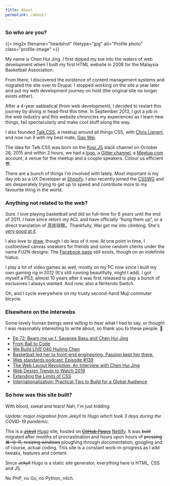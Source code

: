 ```yaml
---
title: About
permalink: /about/
---
```

### So who are you?

{{< img2x filename="headshot" filetype="jpg" alt="Profile photo" class="profile-image" >}}

My name is Chen Hui Jing. I first dipped my toe into the waters of web development when I built my first HTML website in 2008 for the Malaysia Basketball Association. 

From there, I discovered the existence of content management systems and migrated the site over to Drupal. I stopped working on the site a year later and put my web development journey on hold (the original site no longer exists either). 

After a 4-year sabbatical (from web development), I decided to restart this journey by diving in head-first this time. In September 2013, I got a job in the web industry and this website chronicles my experiences as I learn new things, fail spectacularly and make cool stuff along the way.

I also founded [Talk.CSS](https://singaporecss.github.io), a meetup around all things CSS, with [Chris Lienert](https://twitter.com/cliener), and now run it with my best mate, [Gao Wei](https://twitter.com/wgao19).

The idea for Talk.CSS was born on the [Kopi.JS](http://kopijs.org/) slack channel on October 26, 2015 and within 2 hours, we had a [logo](https://github.com/Singapore-CSS/logo), a [Gitter channel](https://gitter.im/Singapore-CSS/discussions), a [Meetup.com](http://www.meetup.com/Singapore-CSS/) account, a venue for the meetup and a couple speakers. Colour us efficient <span class="emoji" role="img" tabindex="0" aria-label="smiling face with sunglasses">&#x1F60E;</span>.

There are a bunch of things I'm involved with lately. Most important is my day job as a UX Developer at [Shopify](https://www.shopify.com/). I also recently joined the [CSSWG](https://wiki.csswg.org/) and am desperately trying to get up to speed and contribute more to my favourite thing in the world.

### Anything not related to the web?

Sure. I love playing basketball and did so full-time for 6 years until the end of 2011. I have since retorn my ACL and have officially “hung them up”, or a direct translation of 高挂球鞋。Thankfully, Wei got me into climbing. She's [very good at it](https://instagram.com/_weiclimbs).

I also love to [draw](http://cyern.deviantart.com), though I do less of it now. At one point in time, I customised canvas sneakers for friends and some random clients under the name FUZN designs. The [Facebook page](https://www.facebook.com/fuzndesigns?fref=ts) still exists, though on an indefinite hiatus.

I play a lot of video games as well, mostly on my PC now since I built my own gaming rig in 2012 (It's still running beautifully, might I add). I got myself a PS3, almost 10 years after it was first released to play a bunch of exclusives I always wanted. And now, also a Nintendo Switch.

Oh, and I cycle everywhere on my trusty second-hand Muji commuter bicycle.

### Elsewhere on the interwebs

<p class="no-margin">Some lovely human beings were willing to hear what I had to say, or thought I was reasonably interesting to write about, so thank you to these people. <span class="emoji" role="img" tabindex="0" aria-label="hugging face">&#x1F917;</span></p>

<ul>
  <li class="no-margin"><a href="https://web.archive.org/web/20170105035545/http://www.tomboy-tarts.com/tomboy-tirade-ep-72-comedy-podcast-beam-me-up-f-sayanee-basu-and-chen-huijing/">Ep 72: Beam me up f. Sayanee Basu and Chen Hui Jing</a></li>
  <li class="no-margin"><a href="https://web.archive.org/web/20170105034900/http://compassloft.com/2016/11/07/from-ball-to-code/">From Ball to Code</a></li>
  <li class="no-margin"><a href="https://web.archive.org/web/20170105040057/https://live.webuild.sg/040-huijing-chen/">We Build LIVE 040 Huijing Chen</a></li>
  <li class="no-margin"><a href="https://www.techinasia.com/talk/developer-spotlight-chen-huijing">Basketball led her to front-end engineering. Passion kept her there.</a></li>
  <li class="no-margin"><a href="https://youtu.be/aZP_ZigqM1k">Web standards podcast: Episode #139</a></li>
  <li class="no-margin"><a href="https://mediatemple.net/blog/tips/the-web-layout-revolution-with-css/">The Web Layout Revolution: An Interview with Chen Hui Jing</a></li>
  <li class="no-margin"><a href="https://www.shopify.com/partners/blog/web-design-trends#2019">Web Design Trends to Watch 2019</a></li>
  <li class="no-margin"><a href="https://www.welcometothejungle.com/en/articles/btc-css-limits">Extending the Limits of CSS</a></li>
  <li><a href="https://www.shopify.com/partners/blog/internationalization">Internationalization: Practical Tips to Build for a Global Audience</a></li>
</ul>

### So how was this site built?

With blood, sweat and tears! Nah, I'm just kidding.

*Update: major migration from Jekyll to Hugo which took 3 days during the COVID-19 pandemic.*

This is a ~~[Jekyll](http://jekyllrb.com/)~~ [Hugo](https://gohugo.io/) site, hosted on ~~[GitHub Pages](https://pages.github.com/)~~ [Netlify](https://www.netlify.com/). It was ~~built~~ migrated after months of procrastination and hours upon hours of ~~pressing ⌘-⇧-R, resizing windows~~ ploughing through documentation, googling and of course, actual coding. This site is a constant work-in-progress as I add tweaks, features and content. 

Since ~~Jekyll~~ Hugo is a static site generator, everything here is HTML, CSS and JS. 

No PHP, no Go, no Python, nilch.

